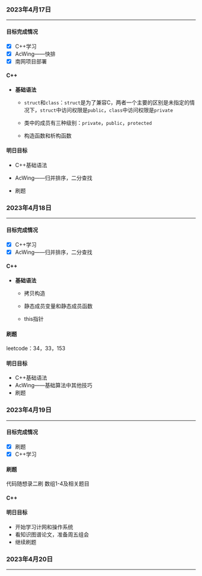 ### 2023年4月17日

***

#### 目标完成情况

- [x] C++学习
- [x] AcWing——快排
- [x] 南网项目部署

#### C++

* **基础语法**

  * `struct`和`class`：`struct`是为了兼容C，两者一个主要的区别是未指定的情况下，`struct`中访问权限是`public`，`class`中访问权限是`private`

  * 类中的成员有三种级别：`private`，`public`，`protected`

  * 构造函数和析构函数


#### 明日目标

* C++基础语法

* AcWing——归并排序，二分查找

* 刷题

  

### 2023年4月18日

***

#### 目标完成情况

- [x] C++学习
- [x] AcWing——归并排序，二分查找

#### C++

* **基础语法**

  * 拷贝构造

  * 静态成员变量和静态成员函数

  * this指针

#### 刷题

leetcode：34，33，153

#### 明日目标

* C++基础语法
* AcWing——基础算法中其他技巧
* 刷题

### 2023年4月19日

***

#### 目标完成情况

- [x] 刷题
- [x] C++学习

#### 刷题

代码随想录二刷 数组1-4及相关题目

#### C++

#### 明日目标

* 开始学习计网和操作系统
* 看知识图谱论文，准备周五组会
* 继续刷题

### 2023年4月20日

***

